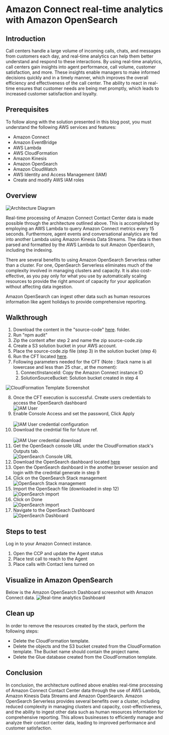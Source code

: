 # Amazon Connect real-time analytics with Amazon OpenSearch

## Introduction
Call centers handle a large volume of incoming calls, chats, and messages from customers each day, and real-time analytics can help them better understand and respond to these interactions. By using real-time analytics, call centers gain insights into agent performance, call volume, customer satisfaction, and more. These insights enable managers to make informed decisions quickly and in a timely manner, which improves the overall efficiency and effectiveness of the call center. The ability to react in real-time ensures that customer needs are being met promptly, which leads to increased customer satisfaction and loyalty. 

## Prerequisites
To follow along with the solution presented in this blog post, you must understand the following AWS services and features:

* Amazon Connect
* Amazon EventBridge
* AWS Lambda
* AWS CloudFormation
* Amazon Kinesis
* Amazon OpenSearch
* Amazon CloudWatch
* AWS Identity and Access Management (IAM)
* Create and modify AWS IAM roles


## Overview

![Architecture Diagram](diagram/architecture-real-time-aoss.png?raw=true)

Real-time processing of Amazon Connect Contact Center data is made possible through the architecture outlined above. This is accomplished by employing an AWS Lambda to query Amazon Connect metrics every 15 seconds. Furthermore, agent events and conversational analytics are fed into another Lambda using Amazon Kinesis Data Streams. The data is then parsed and formatted by the AWS Lambda to suit Amazon OpenSearch, including the indexing.

There are several benefits to using Amazon OpenSearch Serverless rather than a cluster. For one, OpenSearch Serverless eliminates much of the complexity involved in managing clusters and capacity. It is also cost-effective, as you pay only for what you use by automatically scaling resources to provide the right amount of capacity for your application without affecting data ingestion.

Amazon OpenSearch can ingest other data such as human resources information like agent holidays to provide comprehensive reporting.   

## Walkthrough

1.  Download the content in the "source-code" [here](source-code/). folder.
2.  Run "npm audit"
3.  Zip the content after step 2 and name the zip source-code.zip
4.	Create a S3 solution bucket in your AWS account.
5.	Place the source-code.zip file (step 3) in the solution bucket (step 4)
6.	Run the CFT located [here](cft/connect-aoss-cft.yaml).
7.	Following parameters needed for the CFT (Note : Stack name is all lowercase and less than 25 char., at the moment):
    1.	ConnectInstanceId: Copy the Amazon Connect instance ID
    2.	SolutionSourceBucket: Solution bucket created in step 4

![CloudFormation Template Screenshot](diagram/cft-screenshot.png?raw=true)

8. Once the CFT execution is successful. Create users credentials to access the OpenSearch dashboard </br> ![IAM User](diagram/iam-user.png?raw=true)
9. Enable Console Access and set the password, Click Apply </br></br> ![IAM User credential configuration](diagram/iam-user-crednetial-select.png?raw=true)
10. Download the credntial file for future ref. </br></br> ![IAM User credential download](diagram/iam-user-crednetial-download.png?raw=true)
11. Get the OpenSeach console URL under the CloudFormation stack's Outputs tab. </br> ![OpenSearch Console URL](diagram/cft-output-tab.png?raw=true)
12. Download the OpenSearch dashboard located [here](opensearch-import/riteshcy-aoss-export.ndjson)
13. Open the OpenSearch dashboard in the another browser session and login with the credntial generate in step 9
14. Click on the OpenSearch Stack management </br> ![OpenSearch Stack management](diagram/os-stack-management.png?raw=true)
15. Import the OpenSeach file (downloaded in step 12) </br> ![OpenSearch import](diagram/os-import.png?raw=true)
16. Click on Done </br> ![OpenSearch import](diagram/os-import-done.png?raw=true)
17. Navigate to the OpenSeach Dashboard </br> ![OpenSearch Dashboard](diagram/os-dashboard.png?raw=true)

## Steps to test

Log in to your Amazon Connect instance.
1. Open the CCP and update the Agent status
2. Place test call to reach to the Agent
3. Place calls with Contact lens turned on

## Visualize in Amazon OpenSearch

Below is the Amazon OpenSearch Dashboard screesnhot with Amazon Connect data. 
![Real-time analytics Dashboard](diagram/aoss-dashboard.png?raw=true)

## Clean up
In order to remove the resources created by the stack, perform the following steps:

* Delete the CloudFormation template.
* Delete the objects and the S3 bucket created from the CloudFormation template. The Bucket name should contain the project name.
* Delete the Glue database created from the CloudFormation template.

## Conclusion
In conclusion, the architecture outlined above enables real-time processing of Amazon Connect Contact Center data through the use of AWS Lambda, Amazon Kinesis Data Streams and Amazon OpenSearch. Amazon OpenSearch Serverless provides several benefits over a cluster, including reduced complexity in managing clusters and capacity, cost-effectiveness, and the ability to ingest other data such as human resources information for comprehensive reporting. This allows businesses to efficiently manage and analyze their contact center data, leading to improved performance and customer satisfaction.


